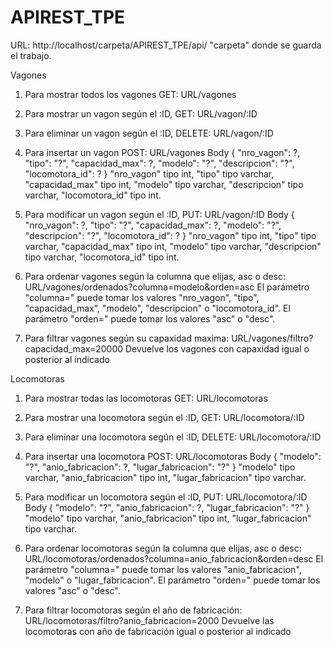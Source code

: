 # APIREST_TPE
URL: http://localhost/carpeta/APIREST_TPE/api/
"carpeta" donde se guarda el trabajo.

Vagones
1. Para mostrar todos los vagones GET: 
    URL/vagones

2. Para mostrar un vagon según el :ID, GET:
    URL/vagon/:ID

3. Para eliminar un vagon según el :ID, DELETE:
    URL/vagon/:ID

4. Para insertar un vagon POST:
    URL/vagones
    Body {
        "nro_vagon": ?,
        "tipo": "?",
        "capacidad_max": ?,
        "modelo": "?",
        "descripcion": "?",
        "locomotora_id": ?
    }
"nro_vagon" tipo int, 
"tipo" tipo varchar,
"capacidad_max" tipo int,
"modelo" tipo varchar,
"descripcion" tipo varchar,
"locomotora_id" tipo int.

5. Para modificar un vagon según el :ID, PUT:
    URL/vagon/:ID
    Body {
        "nro_vagon": ?,
        "tipo": "?",
        "capacidad_max": ?,
        "modelo": "?",
        "descripcion": "?",
        "locomotora_id": ?
    }
"nro_vagon" tipo int, 
"tipo" tipo varchar,
"capacidad_max" tipo int,
"modelo" tipo varchar,
"descripcion" tipo varchar,
"locomotora_id" tipo int.

6. Para ordenar vagones según la columna que elijas, asc o desc:
    URL/vagones/ordenados?columna=modelo&orden=asc
    El parámetro "columna=" puede tomar los valores "nro_vagon", "tipo", "capacidad_max", "modelo", "descripcion" o "locomotora_id".
    El parámetro "orden=" puede tomar los valores "asc" o "desc".

7. Para filtrar vagones según su capaxidad maxima: 
    URL/vagones/filtro?capacidad_max=20000
    Devuelve los vagones con capaxidad igual o posterior al indicado


Locomotoras
1. Para mostrar todas las locomotoras GET: 
    URL/locomotoras

2. Para mostrar una locomotora según el :ID, GET:
    URL/locomotora/:ID

3. Para eliminar una locomotora según el :ID, DELETE:
    URL/locomotora/:ID

4. Para insertar una locomotora POST:
    URL/locomotoras
    Body {
        "modelo": "?",
        "anio_fabricacion": ?,
        "lugar_fabricacion": "?"
    }
"modelo" tipo varchar,
"anio_fabricacion" tipo int,
"lugar_fabricacion" tipo varchar.

5. Para modificar un locomotora según el :ID, PUT:
    URL/locomotora/:ID
    Body {
        "modelo": "?",
        "anio_fabricacion": ?,
        "lugar_fabricacion": "?"
    }
"modelo" tipo varchar,
"anio_fabricacion" tipo int,
"lugar_fabricacion" tipo varchar.

6. Para ordenar locomotoras según la columna que elijas, asc o desc:
    URL/locomotoras/ordenados?columna=anio_fabricacion&orden=desc
    El parámetro "columna=" puede tomar los valores "anio_fabricacion", "modelo" o "lugar_fabricacion".
    El parámetro "orden=" puede tomar los valores "asc" o "desc".

7. Para filtrar locomotoras según el año de fabricación: 
    URL/locomotoras/filtro?anio_fabricacion=2000
    Devuelve las locomotoras con año de fabricación igual o posterior al indicado
